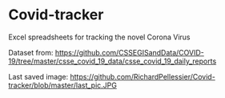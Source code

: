 # Covid-tracker
Excel spreadsheets for tracking the novel Corona Virus

Dataset from: 
https://github.com/CSSEGISandData/COVID-19/tree/master/csse_covid_19_data/csse_covid_19_daily_reports

Last saved image: https://github.com/RichardPellessier/Covid-tracker/blob/master/last_pic.JPG
